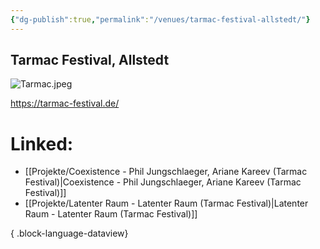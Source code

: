```yaml
---
{"dg-publish":true,"permalink":"/venues/tarmac-festival-allstedt/"}
---
```


## Tarmac Festival, Allstedt

![Tarmac.jpeg](/img/user/Attachments/Tarmac.jpeg)

https://tarmac-festival.de/
# Linked:
- [[Projekte/Coexistence - Phil Jungschlaeger, Ariane Kareev (Tarmac Festival)\|Coexistence - Phil Jungschlaeger, Ariane Kareev (Tarmac Festival)]]
- [[Projekte/Latenter Raum - Latenter Raum (Tarmac Festival)\|Latenter Raum - Latenter Raum (Tarmac Festival)]]

{ .block-language-dataview}
